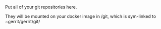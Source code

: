 Put all of your git repositories here.

They will be mounted on your docker image in /git, which is
sym-linked to ~gerrit/gerrit/git/

